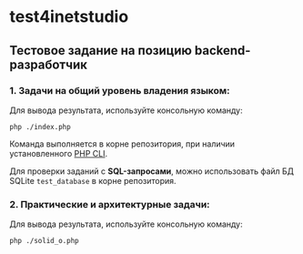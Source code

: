# test4inetstudio

## Тестовое задание на позицию backend-разработчик

### 1. Задачи на общий уровень владения языком:

Для вывода результата, используйте консольную команду:

```
php ./index.php
```

Команда выполняется в корне репозитория, при наличии установленного <a href="https://www.php.net/manual/ru/features.commandline.usage.php">PHP CLI</a>.

Для проверки заданий с **SQL-запросами**, можно использовать файл БД SQLite ``test_database`` в корне репозитория.

### 2. Практические и архитектурные задачи:

Для вывода результата, используйте консольную команду:

```
php ./solid_o.php
```

